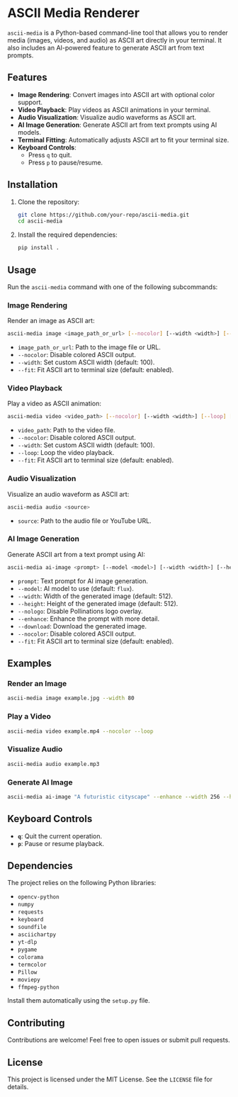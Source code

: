 # ASCII Media Renderer

`ascii-media` is a Python-based command-line tool that allows you to render media (images, videos, and audio) as ASCII art directly in your terminal. It also includes an AI-powered feature to generate ASCII art from text prompts.

## Features

- **Image Rendering**: Convert images into ASCII art with optional color support.
- **Video Playback**: Play videos as ASCII animations in your terminal.
- **Audio Visualization**: Visualize audio waveforms as ASCII art.
- **AI Image Generation**: Generate ASCII art from text prompts using AI models.
- **Terminal Fitting**: Automatically adjusts ASCII art to fit your terminal size.
- **Keyboard Controls**:
    - Press `q` to quit.
    - Press `p` to pause/resume.

## Installation

1. Clone the repository:
     ```bash
     git clone https://github.com/your-repo/ascii-media.git
     cd ascii-media
     ```

2. Install the required dependencies:
     ```bash
     pip install .
     ```

## Usage

Run the `ascii-media` command with one of the following subcommands:

### Image Rendering
Render an image as ASCII art:
```bash
ascii-media image <image_path_or_url> [--nocolor] [--width <width>] [--fit]
```

- `image_path_or_url`: Path to the image file or URL.
- `--nocolor`: Disable colored ASCII output.
- `--width`: Set custom ASCII width (default: 100).
- `--fit`: Fit ASCII art to terminal size (default: enabled).

### Video Playback
Play a video as ASCII animation:
```bash
ascii-media video <video_path> [--nocolor] [--width <width>] [--loop] [--fit]
```

- `video_path`: Path to the video file.
- `--nocolor`: Disable colored ASCII output.
- `--width`: Set custom ASCII width (default: 100).
- `--loop`: Loop the video playback.
- `--fit`: Fit ASCII art to terminal size (default: enabled).

### Audio Visualization
Visualize an audio waveform as ASCII art:
```bash
ascii-media audio <source>
```

- `source`: Path to the audio file or YouTube URL.

### AI Image Generation
Generate ASCII art from a text prompt using AI:
```bash
ascii-media ai-image <prompt> [--model <model>] [--width <width>] [--height <height>] [--nologo] [--enhance] [--download] [--nocolor] [--fit]
```

- `prompt`: Text prompt for AI image generation.
- `--model`: AI model to use (default: `flux`).
- `--width`: Width of the generated image (default: 512).
- `--height`: Height of the generated image (default: 512).
- `--nologo`: Disable Pollinations logo overlay.
- `--enhance`: Enhance the prompt with more detail.
- `--download`: Download the generated image.
- `--nocolor`: Disable colored ASCII output.
- `--fit`: Fit ASCII art to terminal size (default: enabled).

## Examples

### Render an Image
```bash
ascii-media image example.jpg --width 80
```

### Play a Video
```bash
ascii-media video example.mp4 --nocolor --loop
```

### Visualize Audio
```bash
ascii-media audio example.mp3
```

### Generate AI Image
```bash
ascii-media ai-image "A futuristic cityscape" --enhance --width 256 --height 256
```

## Keyboard Controls

- **`q`**: Quit the current operation.
- **`p`**: Pause or resume playback.

## Dependencies

The project relies on the following Python libraries:
- `opencv-python`
- `numpy`
- `requests`
- `keyboard`
- `soundfile`
- `asciichartpy`
- `yt-dlp`
- `pygame`
- `colorama`
- `termcolor`
- `Pillow`
- `moviepy`
- `ffmpeg-python`

Install them automatically using the `setup.py` file.

## Contributing

Contributions are welcome! Feel free to open issues or submit pull requests.

## License

This project is licensed under the MIT License. See the `LICENSE` file for details.
